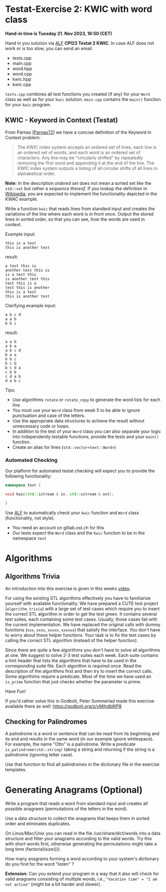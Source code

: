 # Testat-Exercise 2: KWIC with word class

**Hand-in time is Tuesday 21. Nov 2023, 16:50 (CET)**

Hand in you solution via [ALF](https://alf.sifs0005.infs.ch/project/24/submission/new/) **CPl23 Testat 2 KWIC**. In case ALF does not work or is too slow, you can send an email.

* tests.cpp
* main.cpp
* word.hpp
* word.cpp
* kwic.hpp
* kwic.cpp

`tests.cpp` combines all test functions you created (if any) for your `Word` class as well as for your `kwic` solution.
`main.cpp` contains the `main()` function for your `kwic` program.

## KWIC - Keyword in Context (Testat)

From Parnas [[Parnas72](http://dl.acm.org/citation.cfm?id=361623&coll=ACM&dl=ACM)] we have a concise definition of the Keyword in Context problem:


> The KWIC index system accepts an ordered set of lines,  each line is an ordered set of words, and each word is an ordered set of characters. 
Any line may be "circularly shifted" by repeatedly removing the first word and appending it at the end of the line. 
The KWIC index system outputs a listing of all circular shifts of all lines in alphabetical order. 

**Note:** In the description *ordered set* does not mean a sorted set like the `std::set` but rather a *sequence thereof*. If you lookup the definition in [Wikipedia](https://en.wikipedia.org/wiki/Key_Word_in_Context), you are expected to implement the functionality depicted in the *KWAC* example.

Write a function `kwic` that reads lines from standard input and creates the variations of the line where each word is in front once. Output the stored lines in sorted order, so that you can see, how the words are used in context.

Example input:

```
this is a test
this is another test
```

result:

```
a test this is
another test this is
is a test this
is another test this
test this is a
test this is another
this is a test
this is another test
```

Clarifying example input:

```
a b c d
a a b
b b c
```

result:

```
a a b
a b a
a b c d
b a a
b b c
b c b
b c d a
c b b
c d a b
d a b c
```
 

Tips:

* Use algorithms `rotate` or `rotate_copy` to generate the word lists for each line.
* You must use your `Word` class from week 5 to be able to ignore punctuation and case of the letters.
* Use the appropriate data structures to achieve the result without unnecessary code or loops.
* In addition to the test of your `Word` class you can also separate your logic into independently testable functions, provide the tests and your `main()` function.
* Create an alias for lines (`std::vector<text::Word>`) 

### Automated Checking

Our platform for automated testat checking will expect you to provide the following functionality:

```cpp
namespace text {

void kwic(std::istream & in, std::ostream & out);

}
```

Use [ALF](https://alf.sifs0005.infs.ch/project/24/submission/new/) to automatically check your `kwic` function and `Word` class (functionality, not style).

* You need an account on gitlab.ost.ch for this
* Our tests expect the `Word` class and the `kwic` function to be in the namespace `text`
 

# Algorithms

## Algorithms Trivia

An introduction into this exercise is given in this weeks [video](https://skripte.hsr.ch/Informatik/Fachbereich/C++/CPl/Videos/8.%20Algorithms.mp4).

For using the existing STL algorithms effectively you have to familiarize yourself with available functionality. We have prepared a CUTE test project (`algorithm_trivia`) with a large set of test cases which require you to insert the correct STL algorithm in order to get the test green. It contains several test suites, each containing some test cases. Usually, those cases fail with the current implementation. We have replaced the original calls with dummy functions (`xxx`, `xxxx`, `xxxxx`, `xxxxxx`) that satisfy the interface. You don't have to worry about these helper functions. Your task is to fix the test cases by calling the correct STL algorithm (instead of the helper function).

Since there are quite a few algorithms you don't have to solve all algorithms at one. We suggest to solve 2-3 test suites each week. Each suite contains a hint header that lists the algorithms that have to be used in the corresponding suite file. Each algorithm is required once. Read the description of the algorithms first and then try to insert the correct calls. Some algorthims require a predicate. Most of the time we have used an `is_prime` function that just checks whether the parameter is prime.

Have Fun!

If you'd rather solve this in Godbolt, Peter Sommerlad made this exercise available there as well: https://godbolt.org/z/vMjhdbWP8


## Checking for Palindromes

 A palindrome is a word or sentence that can be read from its beginning and its end and results in the same word (in our example ignore whitespace). For example, the name "Otto" is a palindrome. Write a predicate `is_palindrome(std::string)` taking a string and returning if the string is a palindrome (ignoring letter case).

Use that function to find all palindromes in the dictionary file in the exercise templates.

# Generating Anagrams (Optional)

Write a program that reads a word from standard input and creates all possible anagrams (permutations of the letters in the word).

Use a data structure to collect the anagrams that keeps them in sorted order and eliminates duplicates.

On Linux/Mac/Unix you can read in the file /usr/share/dict/words into a data structure and filter your anagrams according to the valid words. Try this with short words first, otherwise generating the permutations might take a long time (factorial(size())).

How many anagrams forming a word according to your system's dictionary do you find for the word "listen" ?

**Extension:** Can you extend your program in a way that it also will check for valid anagrams consisting of multiple words, i.e., `"Vacation time" = "I am not active"` (might be a bit harder and slower). 
